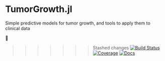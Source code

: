 # TumorGrowth.jl

Simple predictive models for tumor growth, and tools to apply them to clinical data

&#128679;

>>>>>>> Stashed changes
[![Build Status](https://github.com/JuliaAI/TumorGrowth.jl/workflows/CI/badge.svg)](https://github.com/JuliaAI/TumorGrowth.jl/actions)
[![Coverage](https://codecov.io/gh/JuliaAI/TumorGrowth.jl/branch/master/graph/badge.svg)](https://codecov.io/github/JuliaAI/TumorGrowth.jl?branch=master)
[![Docs](https://img.shields.io/badge/docs-dev-blue.svg)](https://juliaai.github.io/TumorGrowth.jl/dev/)

